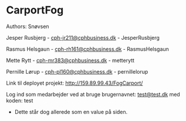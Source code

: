 # CarportFog

Authors: Snøvsen


Jesper Rusbjerg     -       cph-jr211@cphbusiness.dk        -       JesperRusbjerg  

Rasmus Helsgaun     -       cph-rh161@cphbusiness.dk        -       RasmusHelsgaun  

Mette Rytt          -       cph-mr383@cphbusiness.dk        -       metterytt       

Pernille Lørup      -       cph-pl160@cphbusiness.dk        -       pernillelorup   



  Link til deployet projekt: http://159.89.99.43/FogCarport/


  Log ind som medarbejder ved at bruge brugernavnet: test@test.dk med koden: test
  - Dette står dog allerede som en value på siden. 

